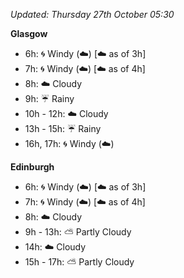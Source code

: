 *Updated: Thursday 27th October 05:30*

**Glasgow**

* 6h: :cyclone: Windy (:cloud:) [:cloud: as of 3h]
* 7h: :cyclone: Windy (:cloud:) [:cloud: as of 4h]
* 8h: :cloud: Cloudy
* 9h: :umbrella: Rainy
* 10h - 12h: :cloud: Cloudy
* 13h - 15h: :umbrella: Rainy
* 16h, 17h: :cyclone: Windy (:cloud:)

**Edinburgh**

* 6h: :cyclone: Windy (:cloud:) [:cloud: as of 3h]
* 7h: :cyclone: Windy (:cloud:) [:cloud: as of 4h]
* 8h: :cloud: Cloudy
* 9h - 13h: :partly_sunny: Partly Cloudy
* 14h: :cloud: Cloudy
* 15h - 17h: :partly_sunny: Partly Cloudy
